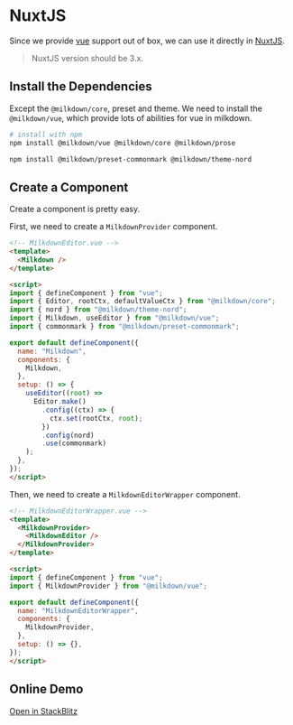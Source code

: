 # NuxtJS

Since we provide [vue](/vue) support out of box, we can use it directly in [NuxtJS](https://v3.nuxtjs.org/).

> NuxtJS version should be 3.x.

## Install the Dependencies

Except the `@milkdown/core`, preset and theme. We need to install the `@milkdown/vue`, which provide lots of abilities for vue in milkdown.

```bash
# install with npm
npm install @milkdown/vue @milkdown/core @milkdown/prose

npm install @milkdown/preset-commonmark @milkdown/theme-nord
```

## Create a Component

Create a component is pretty easy.

First, we need to create a `MilkdownProvider` component.

```html
<!-- MilkdownEditor.vue -->
<template>
  <Milkdown />
</template>

<script>
import { defineComponent } from "vue";
import { Editor, rootCtx, defaultValueCtx } from "@milkdown/core";
import { nord } from "@milkdown/theme-nord";
import { Milkdown, useEditor } from "@milkdown/vue";
import { commonmark } from "@milkdown/preset-commonmark";

export default defineComponent({
  name: "Milkdown",
  components: {
    Milkdown,
  },
  setup: () => {
    useEditor((root) =>
      Editor.make()
        .config((ctx) => {
          ctx.set(rootCtx, root);
        })
        .config(nord)
        .use(commonmark)
    );
  },
});
</script>
```

Then, we need to create a `MilkdownEditorWrapper` component.

```html
<!-- MilkdownEditorWrapper.vue -->
<template>
  <MilkdownProvider>
    <MilkdownEditor />
  </MilkdownProvider>
</template>

<script>
import { defineComponent } from "vue";
import { MilkdownProvider } from "@milkdown/vue";

export default defineComponent({
  name: "MilkdownEditorWrapper",
  components: {
    MilkdownProvider,
  },
  setup: () => {},
});
</script>
```

## Online Demo

[Open in StackBlitz](https://stackblitz.com/github/Milkdown/examples/tree/main/nuxt-commonmark)
